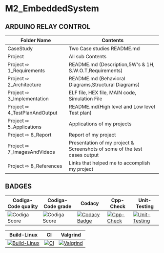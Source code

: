 # M2_EmbeddedSystem
  
## ARDUINO RELAY CONTROL

| Folder Name | Contents |
|-----|-----|
| CaseStudy | Two Case studies README.md |
| Project | All sub Contents |
| Project ⇨ 1_Requirements | README.md (Description,5W's & 1H, S.W.O.T,Requirements)  |
| Project ⇨ 2_Architecture | README.md (Behavioral Diagrams,Structural Diagrams) |
| Project ⇨ 3_Implementation | ELF file, HEX file, MAIN code, Simulation File|
| Project ⇨ 4_TestPlanAndOutput | README.md(High level and Low level Test plan) |
| Project ⇨ 5_Applications | Applications of my projects |
| Project ⇨ 6_Report | Report of my project | 
| Project ⇨  7_ImagesAndVideos | Presentation of my project & Screenshots of some of the test cases output |
| Project ⇨ 8_References | Links that helped me to accomplish my project|

## BADGES

 | Codiga-Code quality|Codiga-Code grade| Codacy |  Cpp-Check | Unit-Testing|
| ----- | ----- | ----- | ----- | ----- | 
|![Codiga Score](https://api.codiga.io/project/31655/score/svg)|![Codiga Score](https://api.codiga.io/project/31655/status/svg)|[![Codacy Badge](https://app.codacy.com/project/badge/Grade/3da173ebf0e24b52bb8a5891621627ca)](https://www.codacy.com/gh/Nithin1503/M2_EmbeddedSystem/dashboard?utm_source=github.com&amp;utm_medium=referral&amp;utm_content=Nithin1503/M2_EmbeddedSystem&amp;utm_campaign=Badge_Grade)|[![Cpp-Check](https://github.com/Nithin1503/M2_EmbeddedSystem/actions/workflows/c-cpp.yml/badge.svg)](https://github.com/Nithin1503/M2_EmbeddedSystem/actions/workflows/c-cpp.yml)|[![Unit-Testing](https://github.com/Nithin1503/M2_EmbeddedSystem/actions/workflows/Unity.yml/badge.svg)](https://github.com/Nithin1503/M2_EmbeddedSystem/actions/workflows/Unity.yml)|

| Build-Linux|CI| Valgrind |
| --- | --- | --- |
|[![Build-Linux](https://github.com/Nithin1503/M2_EmbeddedSystem/actions/workflows/Build-Linux.yml/badge.svg)](https://github.com/Nithin1503/M2_EmbeddedSystem/actions/workflows/Build-Linux.yml)|[![CI](https://github.com/Nithin1503/M2_EmbeddedSystem/actions/workflows/CI.yml/badge.svg)](https://github.com/Nithin1503/M2_EmbeddedSystem/actions/workflows/CI.yml)|[![Valgrind](https://github.com/Nithin1503/M2_EmbeddedSystem/actions/workflows/Valgrind.yml/badge.svg)](https://github.com/Nithin1503/M2_EmbeddedSystem/actions/workflows/Valgrind.yml)|





